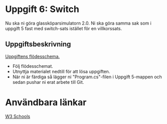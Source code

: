# Uppgift 6: Switch

Nu ska ni göra glassköparsimulatorn 2.0. Ni ska göra samma sak som i uppgift 5 fast med switch-sats istället för en villkorssats. 

## Uppgiftsbeskrivning
[Uppgiftens flödesschema.](switch.pdf)

* Följ flödesschemat. 
* Utnyttja materialet nedtill för att lösa uppgiften.
* När ni är färdiga så lägger ni "Program.cs"-filen i Uppgift 5-mappen och sedan pushar ni erat arbete till Git.

# Användbara länkar
[W3 Schools](https://www.w3schools.com/cs/cs_switch.php)


